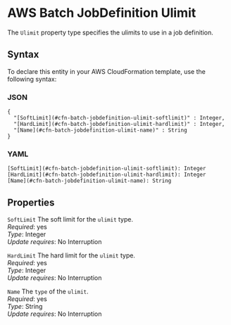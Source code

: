# AWS Batch JobDefinition Ulimit<a name="aws-properties-batch-jobdefinition-ulimit"></a>

The `Ulimit` property type specifies the ulimits to use in a job definition\.

## Syntax<a name="aws-properties-batch-jobdefinition-ulimit-syntax"></a>

To declare this entity in your AWS CloudFormation template, use the following syntax:

### JSON<a name="aws-properties-batch-jobdefinition-ulimit-syntax.json"></a>

```
{
  "[SoftLimit](#cfn-batch-jobdefinition-ulimit-softlimit)" : Integer,
  "[HardLimit](#cfn-batch-jobdefinition-ulimit-hardlimit)" : Integer,
  "[Name](#cfn-batch-jobdefinition-ulimit-name)" : String
}
```

### YAML<a name="aws-properties-batch-jobdefinition-ulimit-syntax.yaml"></a>

```
[SoftLimit](#cfn-batch-jobdefinition-ulimit-softlimit): Integer
[HardLimit](#cfn-batch-jobdefinition-ulimit-hardlimit): Integer
[Name](#cfn-batch-jobdefinition-ulimit-name): String
```

## Properties<a name="aws-properties-batch-jobdefinition-ulimit-properties"></a>

`SoftLimit`  <a name="cfn-batch-jobdefinition-ulimit-softlimit"></a>
The soft limit for the `ulimit` type\.  
 *Required*: yes  
*Type*: Integer  
 *Update requires*: No Interruption 

`HardLimit`  <a name="cfn-batch-jobdefinition-ulimit-hardlimit"></a>
The hard limit for the `ulimit` type\.  
 *Required*: yes  
*Type*: Integer  
 *Update requires*: No Interruption 

`Name`  <a name="cfn-batch-jobdefinition-ulimit-name"></a>
The `type` of the `ulimit`\.  
 *Required*: yes  
*Type*: String  
 *Update requires*: No Interruption 